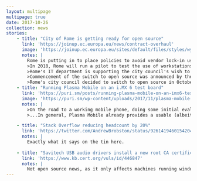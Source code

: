 ```yaml
---
layout: multipage
multipage: true
date: 2017-10-26
collection: news
stories:
    - title: "City of Rome is getting ready for open source"
      link: 'https://joinup.ec.europa.eu/news/contract-overhaul'
      image: 'https://joinup.ec.europa.eu/sites/default/files/styles/wysiwyg_full_width/public/inline-images/rome.png?itok=wvG8iFGZ'
      notes: |
        Rome is putting in to place policies to avoid vendor lock-in using open-source software.
        >In 2018, Rome will run a pilot to test the use of workstations running Linux. Some of the IT support staff already have much experience with Linux servers and workstations, which should help resolve possible issues with network drives, shared folders and peripherals such as printers.
        >Rome's IT department is supporting the city council's wish to get rid of IT vendor lock-in, says Ms Colasanti, 'We are working together closely, for without their support, change won't happen.'
        >Commencement of the switch to open source was announced by the city in early September. "Currently, about one-third of our IT spending is distributed among just six IT vendors, some of which have been operating within the administration for more than three decades", the announcement quotes Councillor Flavia Marzano as saying. "Our choice to implement free software intends to end the oligarchy in this industry.”
        >Rome's city council decided to switch to open source in October 2016.
    - title: "Running Plasma Mobile on an i.MX 6 test board"
      link: 'https://puri.sm/posts/running-plasma-mobile-on-an-imx6-test-board/'
      image: 'https://puri.sm/wp-content/uploads/2017/11/plasma-mobile-imx6_1-1024x608.jpg'
      notes: |
        >On the road to a working mobile phone, doing some initial evaluation and testing of the current state of existing user interfaces and frameworks is key, to evaluate what can readily serve as building blocks and what needs work. Last weekend I did an initial experiment in getting Plasma Mobile working on our i.MX 6 based test development board, using a 4.13.5 Linux kernel and stock Debian Testing. Initially, I encountered a few problems with KWin not wanting to start a Wayland compositor due to not recognizing the device as OpenGL ES 2.0 capable and also not finding a few needed OpenGL extensions. After some digging and with help from Plasma Mobile developer Bhushan Shah we tracked this issue down to a bug in libepoxy that was solved a long time ago. Unfortunately, Debian’s packaged version of this library was very old, so I upgraded it to a newer version manually (and we will get it updated in Debian soon). This resulted in a working Plasma Shell on the device...
        >...In general, Plasma Mobile already provides a usable (albeit alpha-quality) mobile interface today. The Qt Quick/QML based Kirigami component library and interface guidelines also provide a nice framework for mobile application developers, that have been tested on Android as well, and works nicely on and with the Plasma Mobile shell.

    - title: "Stack Overflow reducing headcount by 20%"
      link: 'https://twitter.com/AndrewBrobston/status/926141946015420416'
      notes: |
        Exactly what it says on the tin here.
         
    - title: "Savitech USB audio drivers install a new root CA certificate"
      link: 'https://www.kb.cert.org/vuls/id/446847'
      notes: |
        Not open source news, as it only affects machines running windows, but vulnerabilities are important to watch for.
---
```

